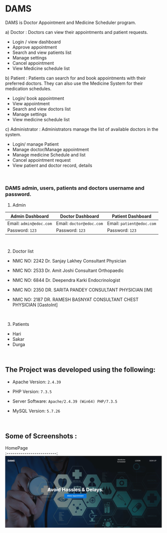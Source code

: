 # DAMS
DAMS is Doctor Appointment and Medicine Scheduler  program.

a) Doctor : Doctors can view their appointments and patient requests.<br> 
- Login / view dashboard 
- Approve appointment  
- Search and view patients list 
- Manage settings 
- Cancel appointment  
- View Medicine schedule list <br>

b) Patient : Patients can search for and book appointments with their preferred doctors. They can also use the 
             Medicine System for their medication schedules.<br> 
- Login/ book appointment 
- View appointment  
- Search and view doctors list 
- Manage settings 
- View medicine schedule list <br>

c) Administrator : Administrators manage the list of available doctors in the system. <br>
- Login/ manage Patient 
- Manage doctor/Manage appointment 
- Manage medicine Schedule and list 
- Cancel appointment request  
- View patient and doctor record, details  
<br>

### DAMS admin, users, patients and doctors username and password.

1. Admin

|     Admin Dashboard     |     Doctor Dashboard     |       Patient Dashboard     |
| ----------------------- | ------------------------ | --------------------------- |
| Email: `admin@edoc.com` | Email: `doctor@edoc.com` |   Email: `patient@edoc.com` | 
| Password: `123`         | Password: `123`          |   Password: `123`           |

<br>  

2. Doctor list

- NMC NO: 2242
  Dr. Sanjay Lakhey
  Consultant Physician

- NMC NO: 2533
  Dr. Amit Joshi
  Consultant Orthopaedic

- NMC NO: 6844
  Dr. Deependra Karki
  Endocrinologist

- NMC NO: 2350
  DR. SARITA PANDEY
  CONSULTANT PHYSICIAN [IM]

- NMC NO: 2187
  DR. RAMESH BASNYAT
  CONSULTANT CHEST PHYSICIAN [GastoInt]
 <br>

  3. Patients
- Hari
- Sakar
- Durga

<br>

## The Project was developed using the following:

- Apache Version: 	`2.4.39`

- PHP Version: 		`7.3.5`

- Server Software: 	`Apache/2.4.39 (Win64) PHP/7.3.5`

- MySQL Version: 		`5.7.26`

<br>

## Some of Screenshots :
HomePage             
:-------------------------:
![homepage](https://raw.githubusercontent.com/diveshthapa/DAMS/main/img/home%20page.png)
